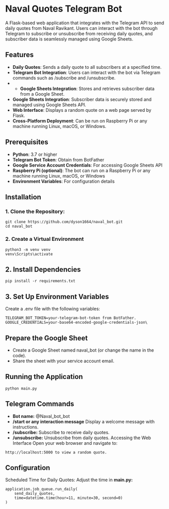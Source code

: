 # Naval Quotes Telegram Bot

A Flask-based web application that integrates with the Telegram API to send daily quotes from Naval Ravikant. Users can interact with the bot through Telegram to subscribe or unsubscribe from receiving daily quotes, and subscriber data is seamlessly managed using Google Sheets.
## Features
* **Daily Quotes**: Sends a daily quote to all subscribers at a specified time.
* **Telegram Bot Integration**: Users can interact with the bot via Telegram commands such as /subscribe and /unsubscribe.
* * **Google Sheets Integration**: Stores and retrieves subscriber data from a Google Sheet.
* **Google Sheets Integration**: Subscriber data is securely stored and managed using Google Sheets API.
* **Web Interface**: Displays a random quote on a web page served by Flask.
* **Cross-Platform Deployment**: Can be run on Raspberry Pi or any machine running Linux, macOS, or Windows.
  
## Prerequisites

* **Python**: 3.7 or higher
* **Telegram Bot Token**: Obtain from BotFather
* **Google Service Account Credentials**: For accessing Google Sheets API
* **Raspberry Pi (optional)**: The bot can run on a Raspberry Pi or any machine running Linux, macOS, or Windows
* **Environment Variables**: For configuration details

## Installation

### 1. Clone the Repository:
```
git clone https://github.com/dyson1664/naval_bot.git
cd naval_bot
```

### 2. Create a Virtual Environment
```
python3 -m venv venv
venv\Scripts\activate
```

## 2. Install Dependencies
```
pip install -r requirements.txt
```

## 3. Set Up Environment Variables

Create a .env file with the following variables:
```
TELEGRAM_BOT_TOKEN=your-telegram-bot-token from BotFather.
GOOGLE_CREDENTIALS=your-base64-encoded-google-credentials-json\
```

## Prepare the Google Sheet

* Create a Google Sheet named naval_bot (or change the name in the code).
* Share the sheet with your service account email.

## Running the Application
```python main.py```


## Telegram Commands
* **Bot name:** @Naval_bot_bot
* **/start or any interaction message** Display a welcome message with instructions.
* **/subscribe:** Subscribe to receive daily quotes.
* **/unsubscribe:** Unsubscribe from daily quotes.
Accessing the Web Interface
Open your web browser and navigate to:
```
http://localhost:5000 to view a random quote.
```

## Configuration
Scheduled Time for Daily Quotes: Adjust the time in  **main.py:**
```
application.job_queue.run_daily(
    send_daily_quotes,
    time=datetime.time(hour=11, minute=30, second=0)
)
